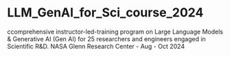 # LLM_GenAI_for_Sci_course_2024
ccomprehensive instructor-led-training program on Large Language Models &amp; Generative AI (Gen AI) for 25 researchers and engineers engaged in Scientific R&amp;D. NASA Glenn Research Center - Aug - Oct 2024

